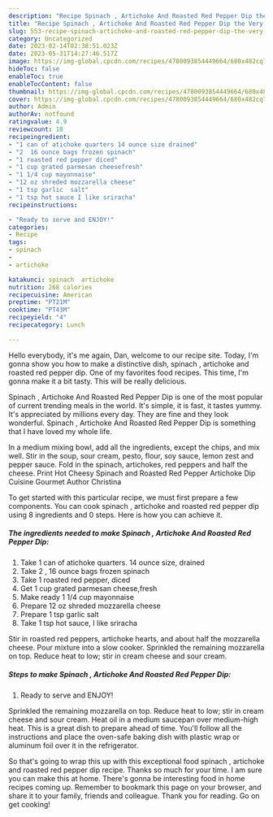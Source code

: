 ```yaml
---
description: "Recipe Spinach , Artichoke And Roasted Red Pepper Dip the Very Delicious"
title: "Recipe Spinach , Artichoke And Roasted Red Pepper Dip the Very Delicious"
slug: 553-recipe-spinach-artichoke-and-roasted-red-pepper-dip-the-very-delicious
category: Uncategorized
date: 2023-02-14T02:38:51.023Z
date: 2023-05-31T14:27:46.517Z
image: https://img-global.cpcdn.com/recipes/4780093854449664/680x482cq70/spinach-artichoke-and-roasted-red-pepper-dip-recipe-main-photo.jpg
hideToc: false
enableToc: true
enableTocContent: false
thumbnail: https://img-global.cpcdn.com/recipes/4780093854449664/680x482cq70/spinach-artichoke-and-roasted-red-pepper-dip-recipe-main-photo.jpg
cover: https://img-global.cpcdn.com/recipes/4780093854449664/680x482cq70/spinach-artichoke-and-roasted-red-pepper-dip-recipe-main-photo.jpg
author: Admin
authorAv: notfound
ratingvalue: 4.9
reviewcount: 18
recipeingredient:
- "1 can of atichoke quarters 14 ounce size drained"
- "2  16 ounce bags frozen spinach"
- "1 roasted red pepper diced"
- "1 cup grated parmesan cheesefresh"
- "1 1/4 cup mayonnaise"
- "12 oz shreded mozzarella cheese"
- "1 tsp garlic  salt"
- "1 tsp hot sauce I like sriracha"
recipeinstructions:

- "Ready to serve and ENJOY!"
categories:
- Recipe
tags:
- spinach
- 
- artichoke

katakunci: spinach  artichoke 
nutrition: 268 calories
recipecuisine: American
preptime: "PT21M"
cooktime: "PT43M"
recipeyield: "4"
recipecategory: Lunch

---
```



Hello everybody, it's me again, Dan, welcome to our recipe site. Today, I'm gonna show you how to make a distinctive dish, spinach , artichoke and roasted red pepper dip. One of my favorites food recipes. This time, I'm gonna make it a bit tasty. This will be really delicious.

Spinach , Artichoke And Roasted Red Pepper Dip is one of the most popular of current trending meals in the world. It's simple, it is fast, it tastes yummy. It's appreciated by millions every day. They are fine and they look wonderful. Spinach , Artichoke And Roasted Red Pepper Dip is something that I have loved my whole life.

In a medium mixing bowl, add all the ingredients, except the chips, and mix well. Stir in the soup, sour cream, pesto, flour, soy sauce, lemon zest and pepper sauce. Fold in the spinach, artichokes, red peppers and half the cheese. Print Hot Cheesy Spinach and Roasted Red Pepper Artichoke Dip Cuisine Gourmet Author Christina


To get started with this particular recipe, we must first prepare a few components. You can cook spinach , artichoke and roasted red pepper dip using 8 ingredients and 0 steps. Here is how you can achieve it.

<!--inarticleads1-->

##### The ingredients needed to make Spinach , Artichoke And Roasted Red Pepper Dip:

1. Take 1 can of atichoke quarters. 14 ounce size, drained
1. Take 2 , 16 ounce bags frozen spinach
1. Take 1 roasted red pepper, diced
1. Get 1 cup grated parmesan cheese,fresh
1. Make ready 1 1/4 cup mayonnaise
1. Prepare 12 oz shreded mozzarella cheese
1. Prepare 1 tsp garlic  salt
1. Take 1 tsp hot sauce, I like sriracha


Stir in roasted red peppers, artichoke hearts, and about half the mozzarella cheese. Pour mixture into a slow cooker. Sprinkled the remaining mozzarella on top. Reduce heat to low; stir in cream cheese and sour cream. 

<!--inarticleads2-->

##### Steps to make Spinach , Artichoke And Roasted Red Pepper Dip:


1. Ready to serve and ENJOY!

Sprinkled the remaining mozzarella on top. Reduce heat to low; stir in cream cheese and sour cream. Heat oil in a medium saucepan over medium-high heat. This is a great dish to prepare ahead of time. You&#39;ll follow all the instructions and place the oven-safe baking dish with plastic wrap or aluminum foil over it in the refrigerator. 

So that's going to wrap this up with this exceptional food spinach , artichoke and roasted red pepper dip recipe. Thanks so much for your time. I am sure you can make this at home. There's gonna be interesting food in home recipes coming up. Remember to bookmark this page on your browser, and share it to your family, friends and colleague. Thank you for reading. Go on get cooking!
